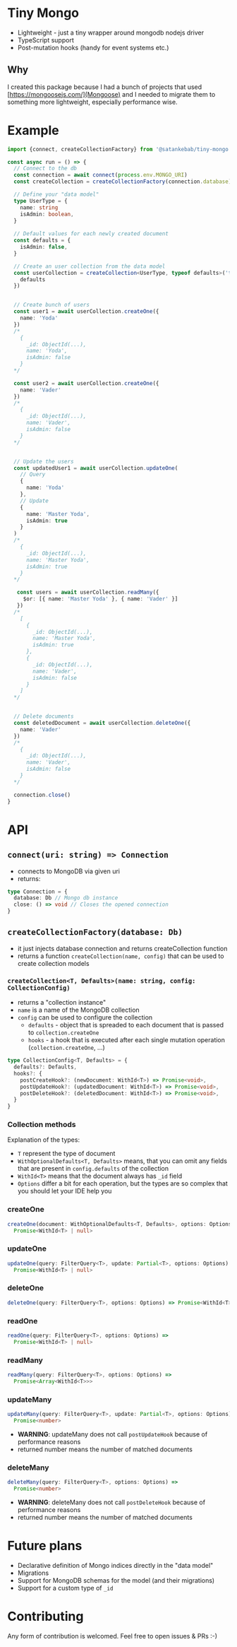 # Tiny Mongo

- Lightweight - just a tiny wrapper around mongodb nodejs driver
- TypeScript support
- Post-mutation hooks (handy for event systems etc.)

## Why
I created this package because I had a bunch of projects that used [https://mongoosejs.com/](Mongoose) and I needed to migrate them to something more lightweight, especially performance wise.


# Example
```typescript
import {connect, createCollectionFactory} from '@satankebab/tiny-mongo'

const async run = () => {
  // Connect to the db
  const connection = await connect(process.env.MONGO_URI)
  const createCollection = createCollectionFactory(connection.database)

  // Define your "data model"
  type UserType = {
    name: string
    isAdmin: boolean,
  }
  
  // Default values for each newly created document
  const defaults = {
    isAdmin: false,
  }

  // Create an user collection from the data model
  const userCollection = createCollection<UserType, typeof defaults>('test-users', {
    defaults
  })


  // Create bunch of users
  const user1 = await userCollection.createOne({
    name: 'Yoda'
  })
  /*
    {
      _id: ObjectId(...),
      name: 'Yoda',
      isAdmin: false
    }
  */

  const user2 = await userCollection.createOne({
    name: 'Vader'
  })
  /*
    {
      _id: ObjectId(...),
      name: 'Vader',
      isAdmin: false
    }
  */


  // Update the users
  const updatedUser1 = await userCollection.updateOne(
    // Query
    {
      name: 'Yoda'
    },
    // Update
    {
      name: 'Master Yoda',
      isAdmin: true
    }
  )
  /*
    {
      _id: ObjectId(...),
      name: 'Master Yoda',
      isAdmin: true
    }
  */

   const users = await userCollection.readMany({
     $or: [{ name: 'Master Yoda' }, { name: 'Vader' }]
   })
  /*
    [
      {
        _id: ObjectId(...),
        name: 'Master Yoda',
        isAdmin: true
      },
      {
        _id: ObjectId(...),
        name: 'Vader',
        isAdmin: false
      }
    ]
  */


  // Delete documents
  const deletedDocument = await userCollection.deleteOne({
    name: 'Vader'
  })
  /*
    {
      _id: ObjectId(...),
      name: 'Vader',
      isAdmin: false
    }
  */

  connection.close()
}
```

# API


## `connect(uri: string) => Connection`
- connects to MongoDB via given uri
- returns:
```ts
type Connection = {
  database: Db // Mongo db instance
  close: () => void // Closes the opened connection
}
```

## `createCollectionFactory(database: Db)`
- it just injects database connection and returns createCollection function
- returns a function `createCollection(name, config)` that can be used to create collection models

### `createCollection<T, Defaults>(name: string, config: CollectionConfig)`
- returns a "collection instance"
- `name` is a name of the MongoDB collection
- `config` can be used to configure the collection
  - `defaults` - object that is spreaded to each document that is passed to `collection.createOne`
  - `hooks` - a hook that is executed after each single mutation operation (`collection.createOne`, ...)
```typescript
type CollectionConfig<T, Defaults> = {
  defaults?: Defaults,
  hooks?: {
    postCreateHook?: (newDocument: WithId<T>) => Promise<void>,
    postUpdateHook?: (updatedDocument: WithId<T>) => Promise<void>,
    postDeleteHook?: (deletedDocument: WithId<T>) => Promise<void>,
  }
}
```

### Collection methods

Explanation of the types:
- `T` represent the type of document
- `WithOptionalDefaults<T, Defaults>` means, that you can omit any fields that are present in `config.defaults` of the collection
- `WithId<T>` means that the document always has `_id` field
- `Options` differ a bit for each operation, but the types are so complex that you should let your IDE help you

### createOne
```ts
createOne(document: WithOptionalDefaults<T, Defaults>, options: Options) =>
  Promise<WithId<T> | null>
```

### updateOne
```ts
updateOne(query: FilterQuery<T>, update: Partial<T>, options: Options) =>
  Promise<WithId<T> | null>
```

### deleteOne
```ts
deleteOne(query: FilterQuery<T>, options: Options) => Promise<WithId<T> | null>
```

### readOne
```ts
readOne(query: FilterQuery<T>, options: Options) =>
  Promise<WithId<T> | null>
```

### readMany
```ts
readMany(query: FilterQuery<T>, options: Options) =>
  Promise<Array<WithId<T>>>
```

### updateMany
```ts
updateMany(query: FilterQuery<T>, update: Partial<T>, options: Options) =>
  Promise<number>
```
- **WARNING**: updateMany does not call `postUpdateHook` because of performance reasons
- returned number means the number of matched documents

### deleteMany
```ts
deleteMany(query: FilterQuery<T>, options: Options) =>
  Promise<number>
```
- **WARNING**: deleteMany does not call `postDeleteHook` because of performance reasons
- returned number means the number of matched documents




# Future plans
- Declarative definition of Mongo indices directly in the "data model"
- Migrations
- Support for MongoDB schemas for the model (and their migrations)
- Support for a custom type of `_id`

# Contributing
Any form of contribution is welcomed. Feel free to open issues & PRs :-)
